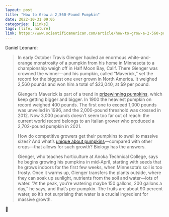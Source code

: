```yaml
---
layout: post
title: "How to Grow a 2,560-Pound Pumpkin"
date: 2022-10-31 09:05
categories: [Links]
tags: [life, nature]
link: https://www.scientificamerican.com/article/how-to-grow-a-2-560-pound-pumpkin/
---
```


Daniel Leonard:

>In early October Travis Gienger hauled an enormous white-and-orange monstrosity of a pumpkin from his home in Minnesota to a championship weigh off in Half Moon Bay, Calif. There Gienger was crowned the winner—and his pumpkin, called “Maverick,” set the record for the biggest one ever grown in North America. It weighed 2,560 pounds and won him a total of $23,040, at $9 per pound.
>
>Gienger’s Maverick is part of a trend in  [prizewinning pumpkins](https://www.scientificamerican.com/video/the-pitfalls-of-growing-a-monster-pumpkin/), which keep getting bigger and bigger. In 1900 the heaviest pumpkin on record weighed 400 pounds. The first one to exceed 1,000 pounds was unveiled in 1996, and the 2,000-pound threshold was crossed in 2012. Now 3,000 pounds doesn’t seem too far out of reach: the current world record belongs to an Italian grower who produced a 2,702-pound pumpkin in 2021.
>
>How do competitive growers get their pumpkins to swell to massive sizes? And what’s  [unique about pumpkins](https://www.scientificamerican.com/podcast/episode/we-owe-our-pumpkins-to-pooping-megafauna/)—compared with other crops—that allows for such growth? Biology has the answers.
>
>Gienger, who teaches horticulture at Anoka Technical College, says he begins growing his pumpkins in mid-April, starting with seeds that he grows indoors for the first few weeks, when Minnesota’s soil is too frosty. Once it warms up, Gienger transfers the plants outside, where they can soak up sunlight, nutrients from the soil and water—lots of water. “At the peak, you’re watering maybe 150 gallons, 200 gallons a day,” he says, and that’s per pumpkin. The fruits are about 90 percent water, so it’s not surprising that water is a crucial ingredient for massive growth.

🎃
